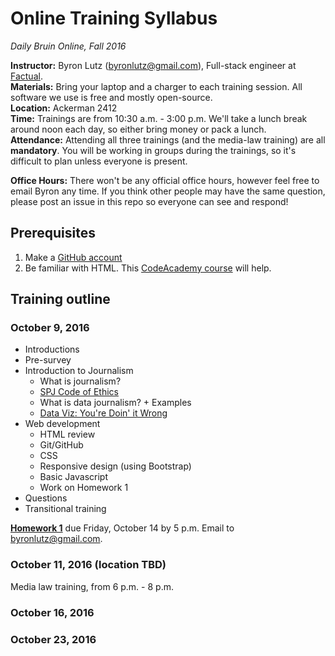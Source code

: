 # Online Training Syllabus
*Daily Bruin Online, Fall 2016*

**Instructor:** Byron Lutz (<byronlutz@gmail.com>), Full-stack engineer at [Factual](https://factual.com).    
**Materials:** Bring your laptop and a charger to each training session. All software we use is free and mostly open-source.    
**Location:** Ackerman 2412    
**Time:** Trainings are from 10:30 a.m. - 3:00 p.m. We'll take a lunch break around noon each day, so either bring money or pack a lunch.    
**Attendance:** Attending all three trainings (and the media-law training) are all **mandatory**. You will be working in groups during the trainings, so it's difficult to plan unless everyone is present.

**Office Hours:** There won't be any official office hours, however feel free to email Byron any time. If you think other people may have the same question, please post an issue in this repo so everyone can see and respond!

## Prerequisites
1. Make a [GitHub account](https://github.com)
1. Be familiar with HTML. This [CodeAcademy course](https://www.codecademy.com/en/courses/web-beginner-en-HZA3b/0/1) will help.

## Training outline
### October 9, 2016
* Introductions
* Pre-survey
* Introduction to Journalism
  * What is journalism?
  * [SPJ Code of Ethics](http://www.spj.org/ethicscode.asp)
  * What is data journalism? + Examples
  * [Data Viz: You're Doin' it Wrong](https://www.youtube.com/watch?v=i93iWza8sG8)
* Web development
  * HTML review
  * Git/GitHub
  * CSS
  * Responsive design (using Bootstrap)
  * Basic Javascript
  * Work on Homework 1
* Questions
* Transitional training

**[Homework 1](homeworks/homework1.md)** due Friday, October 14 by 5 p.m. Email to <byronlutz@gmail.com>.

### October 11, 2016 (location TBD)
Media law training, from 6 p.m. - 8 p.m.

### October 16, 2016

### October 23, 2016
